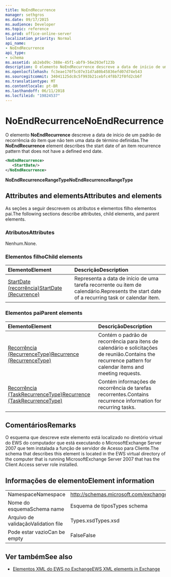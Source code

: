 ```yaml
---
title: NoEndRecurrence
manager: sethgros
ms.date: 09/17/2015
ms.audience: Developer
ms.topic: reference
ms.prod: office-online-server
localization_priority: Normal
api_name:
- NoEndRecurrence
api_type:
- schema
ms.assetid: ab2ebd9c-388e-45f1-abf9-56e293ef123b
description: O elemento NoEndRecurrence descreve a data de início de um padrão de recorrência do item que não tem uma data de término definidas.
ms.openlocfilehash: fc3eae170f5c07e31d7a80b45836efd07d74e543
ms.sourcegitcommit: 34041125dc8c5f993b21cebfc4f8b72f0fd2cb6f
ms.translationtype: MT
ms.contentlocale: pt-BR
ms.lasthandoff: 06/11/2018
ms.locfileid: "19824537"
---
```

# <a name="noendrecurrence"></a><span data-ttu-id="b4320-103">NoEndRecurrence</span><span class="sxs-lookup"><span data-stu-id="b4320-103">NoEndRecurrence</span></span>

<span data-ttu-id="b4320-104">O elemento **NoEndRecurrence** descreve a data de início de um padrão de recorrência do item que não tem uma data de término definidas.</span><span class="sxs-lookup"><span data-stu-id="b4320-104">The **NoEndRecurrence** element describes the start date of an item recurrence pattern that does not have a defined end date.</span></span> 
  
```xml
<NoEndRecurrence>
   <StartDate/>
</NoEndRecurrence>
```

 <span data-ttu-id="b4320-105">**NoEndRecurrenceRangeType**</span><span class="sxs-lookup"><span data-stu-id="b4320-105">**NoEndRecurrenceRangeType**</span></span>
## <a name="attributes-and-elements"></a><span data-ttu-id="b4320-106">Attributes and elements</span><span class="sxs-lookup"><span data-stu-id="b4320-106">Attributes and elements</span></span>

<span data-ttu-id="b4320-107">As seções a seguir descrevem os atributos e elementos filho elementos pai.</span><span class="sxs-lookup"><span data-stu-id="b4320-107">The following sections describe attributes, child elements, and parent elements.</span></span>
  
### <a name="attributes"></a><span data-ttu-id="b4320-108">Atributos</span><span class="sxs-lookup"><span data-stu-id="b4320-108">Attributes</span></span>

<span data-ttu-id="b4320-109">Nenhum.</span><span class="sxs-lookup"><span data-stu-id="b4320-109">None.</span></span>
  
### <a name="child-elements"></a><span data-ttu-id="b4320-110">Elementos filho</span><span class="sxs-lookup"><span data-stu-id="b4320-110">Child elements</span></span>

|<span data-ttu-id="b4320-111">**Elemento**</span><span class="sxs-lookup"><span data-stu-id="b4320-111">**Element**</span></span>|<span data-ttu-id="b4320-112">**Descrição**</span><span class="sxs-lookup"><span data-stu-id="b4320-112">**Description**</span></span>|
|:-----|:-----|
|[<span data-ttu-id="b4320-113">StartDate (recorrência)</span><span class="sxs-lookup"><span data-stu-id="b4320-113">StartDate (Recurrence)</span></span>](startdate-recurrence.md) <br/> |<span data-ttu-id="b4320-114">Representa a data de início de uma tarefa recorrente ou item de calendário.</span><span class="sxs-lookup"><span data-stu-id="b4320-114">Represents the start date of a recurring task or calendar item.</span></span>  <br/> |
   
### <a name="parent-elements"></a><span data-ttu-id="b4320-115">Elementos pai</span><span class="sxs-lookup"><span data-stu-id="b4320-115">Parent elements</span></span>

|<span data-ttu-id="b4320-116">**Elemento**</span><span class="sxs-lookup"><span data-stu-id="b4320-116">**Element**</span></span>|<span data-ttu-id="b4320-117">**Descrição**</span><span class="sxs-lookup"><span data-stu-id="b4320-117">**Description**</span></span>|
|:-----|:-----|
|[<span data-ttu-id="b4320-118">Recorrência (RecurrenceType)</span><span class="sxs-lookup"><span data-stu-id="b4320-118">Recurrence (RecurrenceType)</span></span>](recurrence-recurrencetype.md) <br/> |<span data-ttu-id="b4320-119">Contém o padrão de recorrência para itens de calendário e solicitações de reunião.</span><span class="sxs-lookup"><span data-stu-id="b4320-119">Contains the recurrence pattern for calendar items and meeting requests.</span></span>  <br/> |
|[<span data-ttu-id="b4320-120">Recorrência (TaskRecurrenceType)</span><span class="sxs-lookup"><span data-stu-id="b4320-120">Recurrence (TaskRecurrenceType)</span></span>](recurrence-taskrecurrencetype.md) <br/> |<span data-ttu-id="b4320-121">Contém informações de recorrência de tarefas recorrentes.</span><span class="sxs-lookup"><span data-stu-id="b4320-121">Contains recurrence information for recurring tasks.</span></span>  <br/> |
   
## <a name="remarks"></a><span data-ttu-id="b4320-122">Comentários</span><span class="sxs-lookup"><span data-stu-id="b4320-122">Remarks</span></span>

<span data-ttu-id="b4320-123">O esquema que descreve este elemento está localizado no diretório virtual do EWS do computador que está executando o MicrosoftExchange Server 2007 que tem instalada a função de servidor de Acesso para Cliente.</span><span class="sxs-lookup"><span data-stu-id="b4320-123">The schema that describes this element is located in the EWS virtual directory of the computer that is running MicrosoftExchange Server 2007 that has the Client Access server role installed.</span></span>
  
## <a name="element-information"></a><span data-ttu-id="b4320-124">Informações de elemento</span><span class="sxs-lookup"><span data-stu-id="b4320-124">Element information</span></span>

|||
|:-----|:-----|
|<span data-ttu-id="b4320-125">Namespace</span><span class="sxs-lookup"><span data-stu-id="b4320-125">Namespace</span></span>  <br/> |http://schemas.microsoft.com/exchange/services/2006/types  <br/> |
|<span data-ttu-id="b4320-126">Nome do esquema</span><span class="sxs-lookup"><span data-stu-id="b4320-126">Schema name</span></span>  <br/> |<span data-ttu-id="b4320-127">Esquema de tipos</span><span class="sxs-lookup"><span data-stu-id="b4320-127">Types schema</span></span>  <br/> |
|<span data-ttu-id="b4320-128">Arquivo de validação</span><span class="sxs-lookup"><span data-stu-id="b4320-128">Validation file</span></span>  <br/> |<span data-ttu-id="b4320-129">Types.xsd</span><span class="sxs-lookup"><span data-stu-id="b4320-129">Types.xsd</span></span>  <br/> |
|<span data-ttu-id="b4320-130">Pode estar vazio</span><span class="sxs-lookup"><span data-stu-id="b4320-130">Can be empty</span></span>  <br/> |<span data-ttu-id="b4320-131">False</span><span class="sxs-lookup"><span data-stu-id="b4320-131">False</span></span>  <br/> |
   
## <a name="see-also"></a><span data-ttu-id="b4320-132">Ver também</span><span class="sxs-lookup"><span data-stu-id="b4320-132">See also</span></span>



- [<span data-ttu-id="b4320-133">Elementos XML do EWS no Exchange</span><span class="sxs-lookup"><span data-stu-id="b4320-133">EWS XML elements in Exchange</span></span>](ews-xml-elements-in-exchange.md)

